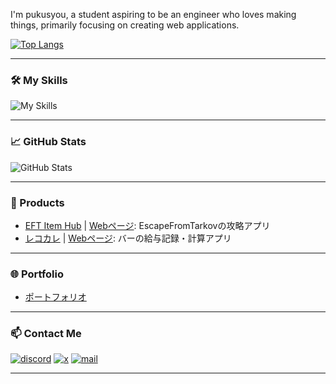 I'm pukusyou, a student aspiring to be an engineer who loves making things, primarily focusing on creating web applications.

[![Top Langs](https://github-readme-stats.vercel.app/api/top-langs/?username=pukusyou&layout=donut)](https://github.com/pukusyou/github-readme-stats)

---

### 🛠️ My Skills

![My Skills](https://skillicons.dev/icons?i=java,py,react,js,ts,nginx,html,css,docker,electron,flask,gcp,linux,npm)

---

### 📈 GitHub Stats

![GitHub Stats](https://github-readme-stats.vercel.app/api?username=pukusyou&show_icons=true&theme=radical)

---

### 🌟 Products

- [EFT Item Hub](https://github.com/pukusyou/eftItemHub_react) | [Webページ](https://pukusyou.com/eft): EscapeFromTarkovの攻略アプリ
- [レコカレ](https://github.com/pukusyou/salary-pwa) | [Webページ](https://recocale.pukusyou.com/): バーの給与記録・計算アプリ

---

### 🌐 Portfolio

- [ポートフォリオ](https://www.resume.id/pukusyou)

---
### 📫 Contact Me

[![discord](https://skillicons.dev/icons?i=discord)](https://discordapp.com/users/743693835019878523)
[![x](https://skillicons.dev/icons?i=twitter)](https://twitter.com/SYTd_pukusyou)
[![mail](https://skillicons.dev/icons?i=gmail)](mailto:pukusho@gmail.com)


---

